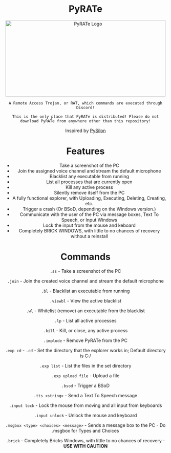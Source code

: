 <span align='center'>

# PyRATe

<p align='center'><img width="500" height="238" alt="PyRATe Logo" src="https://github.com/user-attachments/assets/a8481c29-8791-4216-be82-3467770c6721" />

`A Remote Access Trojan, or RAT, which commands are executed through Discord!`

`This is the only place that PyRATe is distributed! Please do not download PyRATe from anywhere other than this repository!`

Inspired by [PySilon](https://github.com/mategol/PySilon-malware)

# Features
- Take a screenshot of the PC
- Join the assigned voice channel and stream the default microphone
- Blacklist any executable from running
- List all processes that are currently open
- Kill any active process
- Silently remove itself from the PC
- A fully functional explorer, with Uploading, Executing, Deleting, Creating, etc.
- Trigger a crash (Or BSoD, depending on the Windows version.)
- Communicate with the user of the PC via message boxes, Text To Speech, or Input Windows
- Lock the input from the mouse and keboard
- Completely BRICK WINDOWS, with little to no chances of recovery without a reinstall

# Commands
`.ss` - Take a screenshot of the PC

`.join` - Join the created voice channel and stream the default microphone

`.bl` - Blacklist an executable from running

`.viewbl` - View the active blacklist

`.wl` - Whitelist (remove) an executable from the blacklist

`.lp` - List all active processes

`.kill` - Kill, or close, any active process

`.implode` - Remove PyRATe from the PC

`.exp cd` - `.cd` - Set the directory that the explorer works in; Default directory is C:/

`.exp list` - List the files in the set directory

`.exp upload file` - Upload a file

`.bsod` - Trigger a BSoD

`.tts <string>` - Send a Text To Speech message

`.input lock` - Lock the mouse from moving and all input from keyboards

`.input unlock` - Unlock the mouse and keyboard

`.msgbox <type> <choices> <message>` - Sends a message box to the PC - Do .msgbox for Types and Choices

`.brick` - Completely Bricks Windows, with little to no chances of recovery - **USE WITH CAUTION**

